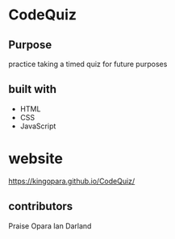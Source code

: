 # CodeQuiz

## Purpose
practice taking a timed quiz for future purposes

## built with 
* HTML
* CSS
* JavaScript

# website
https://kingopara.github.io/CodeQuiz/

## contributors
Praise Opara
Ian Darland